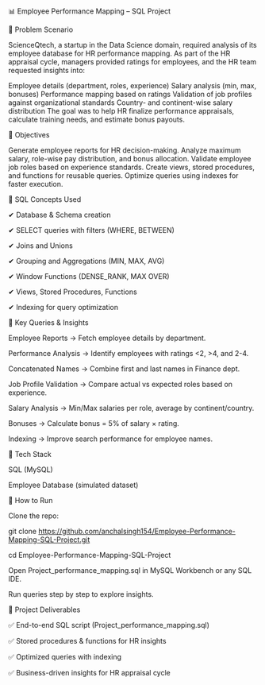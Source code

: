 📊 Employee Performance Mapping – SQL Project

🔹 Problem Scenario

ScienceQtech, a startup in the Data Science domain, required analysis of its employee database for HR performance mapping. As part of the HR appraisal cycle, managers provided ratings for employees, and the HR team requested insights into:

Employee details (department, roles, experience)
Salary analysis (min, max, bonuses)
Performance mapping based on ratings
Validation of job profiles against organizational standards
Country- and continent-wise salary distribution
The goal was to help HR finalize performance appraisals, calculate training needs, and estimate bonus payouts.

🔹 Objectives

Generate employee reports for HR decision-making.
Analyze maximum salary, role-wise pay distribution, and bonus allocation.
Validate employee job roles based on experience standards.
Create views, stored procedures, and functions for reusable queries.
Optimize queries using indexes for faster execution.

🔹 SQL Concepts Used

✔ Database & Schema creation

✔ SELECT queries with filters (WHERE, BETWEEN)

✔ Joins and Unions

✔ Grouping and Aggregations (MIN, MAX, AVG)

✔ Window Functions (DENSE_RANK, MAX OVER)

✔ Views, Stored Procedures, Functions

✔ Indexing for query optimization

🔹 Key Queries & Insights

Employee Reports → Fetch employee details by department.

Performance Analysis → Identify employees with ratings <2, >4, and 2-4.

Concatenated Names → Combine first and last names in Finance dept.

Job Profile Validation → Compare actual vs expected roles based on experience.

Salary Analysis → Min/Max salaries per role, average by continent/country.

Bonuses → Calculate bonus = 5% of salary × rating.

Indexing → Improve search performance for employee names.

🔹 Tech Stack

SQL (MySQL)

Employee Database (simulated dataset)

🔹 How to Run

Clone the repo:

git clone https://github.com/anchalsingh154/Employee-Performance-Mapping-SQL-Project.git

cd Employee-Performance-Mapping-SQL-Project

Open Project_performance_mapping.sql in MySQL Workbench or any SQL IDE.

Run queries step by step to explore insights.

📌 Project Deliverables

✅ End-to-end SQL script (Project_performance_mapping.sql)

✅ Stored procedures & functions for HR insights

✅ Optimized queries with indexing

✅ Business-driven insights for HR appraisal cycle
